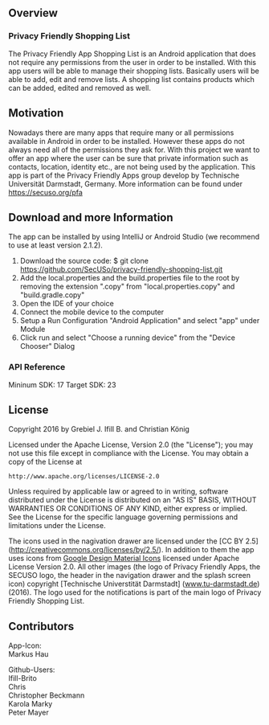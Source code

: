## Overview

### Privacy Friendly Shopping List

The Privacy Friendly App Shopping List is an Android application that does not require any permissions from the user in order to be installed. With this app users will be able to manage their shopping lists. Basically users will be able to add, edit and remove lists. A shopping list contains products which can be added, edited and removed as well.

## Motivation

Nowadays there are many apps that require many or all permissions available in Android in order to be installed. However these apps do not always need all of the permissions they ask for. With this project we want to offer an app where the user can be sure that private information such as contacts, location, identity etc., are not being used by the application. This app is part of the Privacy Friendly Apps group develop by Technische Universität Darmstadt, Germany. More information can be found under https://secuso.org/pfa

## Download and more Information

The app can be installed by using IntelliJ or Android Studio (we recommend to use at least version 2.1.2).

1. Download the source code: $ git clone https://github.com/SecUSo/privacy-friendly-shopping-list.git
2. Add the local.properties and the build.properties file to the root by removing the extension ".copy" from "local.properties.copy" and "build.gradle.copy"
3. Open the IDE of your choice
4. Connect the mobile device to the computer
5. Setup a Run Configuration "Android Application" and select "app" under Module
6. Click run and select "Choose a running device" from the "Device Chooser" Dialog

### API Reference

Mininum SDK: 17
Target SDK: 23

## License

Copyright 2016 by Grebiel J. Ifill B. and Christian König

Licensed under the Apache License, Version 2.0 (the "License");
you may not use this file except in compliance with the License.
You may obtain a copy of the License at

    http://www.apache.org/licenses/LICENSE-2.0

Unless required by applicable law or agreed to in writing, software
distributed under the License is distributed on an "AS IS" BASIS,
WITHOUT WARRANTIES OR CONDITIONS OF ANY KIND, either express or implied.
See the License for the specific language governing permissions and
limitations under the License.

The icons used in the nagivation drawer are licensed under the [CC BY 2.5] (http://creativecommons.org/licenses/by/2.5/). In addition to them the app uses icons from [Google Design Material Icons](https://design.google.com/icons/index.html) licensed under Apache License Version 2.0. All other images (the logo of Privacy Friendly Apps, the SECUSO logo, the header in the navigation drawer and the splash screen icon) copyright [Technische Universtität Darmstadt] (www.tu-darmstadt.de) (2016). The logo used for the notifications is part of the main logo of Privacy Friendly Shopping List.

## Contributors

App-Icon: <br/>
Markus Hau<br/>

Github-Users: <br/>
Ifill-Brito<br/>
Chris<br/>
Christopher Beckmann<br/>
Karola Marky<br/>
Peter Mayer
